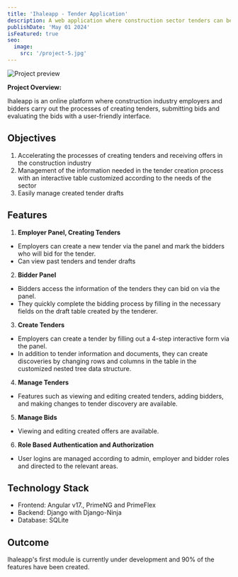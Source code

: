 ```yaml
---
title: 'Ihaleapp - Tender Application'
description: A web application where construction sector tenders can be explored online with an interactive table and bidders can bid for the relevant tenders.
publishDate: 'May 01 2024'
isFeatured: true
seo:
  image:
    src: '/project-5.jpg'
---
```


![Project preview](/ihaleapp.gif)


**Project Overview:**

Ihaleapp is an online platform where construction industry employers and bidders carry out the processes of creating tenders, submitting bids and evaluating the bids with a user-friendly interface.

## Objectives

1. Accelerating the processes of creating tenders and receiving offers in the construction industry
2. Management of the information needed in the tender creation process with an interactive table customized according to the needs of the sector
3. Easily manage created tender drafts

## Features

1. **Employer Panel, Creating Tenders**

- Employers can create a new tender via the panel and mark the bidders who will bid for the tender.
- Can view past tenders and tender drafts

2. **Bidder Panel**

- Bidders access the information of the tenders they can bid on via the panel.
- They quickly complete the bidding process by filling in the necessary fields on the draft table created by the tenderer.

3. **Create Tenders**

- Employers can create a tender by filling out a 4-step interactive form via the panel.
- In addition to tender information and documents, they can create discoveries by changing rows and columns in the table in the customized nested tree data structure.

4. **Manage Tenders**

- Features such as viewing and editing created tenders, adding bidders, and making changes to tender discovery are available.

5. **Manage Bids**

- Viewing and editing created offers are available.

6. **Role Based Authentication and Authorization**

- User logins are managed according to admin, employer and bidder roles and directed to the relevant areas.

## Technology Stack

- Frontend: Angular v17., PrimeNG and PrimeFlex
- Backend: Django with Django-Ninja
- Database: SQLite

## Outcome

Ihaleapp's first module is currently under development and 90% of the features have been created.